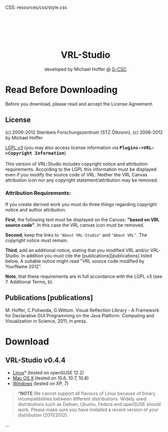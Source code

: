 CSS: resources/css/style.css

<header></header>

<!--content-begin-->

<h1 align=center><br><br>VRL-Studio</h1>
<p align=center>developed by Michael Hoffer @ <a href=http://gcsc.uni-frankfurt.de>G-CSC</a></p>

# Read Before Downloading #

Before you download, please read and accept the License Agreement.

## License ##
(c) 2009-2012 Steinbeis Forschungszentrum (STZ Ölbronn), (c) 2006-2012 by Michael Hoffer

[LGPL v3](http://opensource.org/licenses/LGPL-3.0) (you may also access license information via <tt><b>Plugins->VRL->Copyright Information</b></tt>)<br><br>
This version of VRL-Studio includes  copyright notice and attribution requirements. According to the LGPL this
information must be displayed even if you modify the source code of VRL. Neither the
VRL Canvas attribution icon nor any copyright statement/attribution may be removed.

### Attribution Requirements: ###

If you create derived work you must do three things regarding copyright notice and author attribution.

<b>First</b>, the following text must be displayed on the Canvas: <b>"based on VRL source code"</b>. In this case the VRL canvas icon must be removed.

<b>Second</b>, keep the links to `"About VRL-Studio"` and `"About VRL"`. The copyright notice must remain.

<b>Third</b>, add an additional notice, stating that you modified VRL and/or VRL-Studio. In addition you must cite the [publications][publications] listed below. A suitable notice might read 
"VRL source code modified by YourName 2012".

<b>Note</b>, that these requirements are in full accordance with the LGPL v3 (see 7. Additional Terms, b).

## Publications [publications] 

<!--<pre style="background: rgba(255,255,255,0.0);">-->
M. Hoffer, C.Poliwoda, G.Wittum.
Visual Reflection Library -
A Framework for Declarative GUI Programming on the Java Platform.
Computing and Visualization in Science, 2011, in press.
<!--</pre><br>-->

# Download #

## VRL-Studio v0.4.4 ##

- [Linux](http://vrl-studio.mihosoft.eu/releases/v0.4.4/VRL-Studio-v0.4.4-Linux.zip)* (tested on openSUSE 12.2)
- [Mac OS X](http://vrl-studio.mihosoft.eu/releases/v0.4.4/VRL-Studio-v0.4.4-OSX.zip) (tested on 10.6, 10.7, 10.8)
- [Windows](http://vrl-studio.mihosoft.eu/releases/v0.4.4/VRL-Studio-v0.4.4-Windows.zip) (tested on XP, 7)

> ***NOTE** We cannot support all flavours of Linux because of binary incompatibilities between different distributions. Widely used distributions such as Debian, Ubuntu, Fedora and openSUSE should work. Please make sure you have installed a recent version of your distribution (2011/2012).

<!--content-end-->

<footer><section>...</section></footer>
